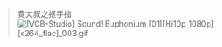 > 黄大叔之抠手指
![[VCB-Studio] Sound! Euphonium [01][Hi10p_1080p][x264_flac]_003.gif](https://filebed.cellargalaxy.workers.dev/blog/spirit/響け！ユーフォニアム/S1/ED/20200830/%5BVCB-Studio%5D%20Sound%21%20Euphonium%20%5B01%5D%5BHi10p_1080p%5D%5Bx264_flac%5D_003.gif)
